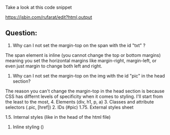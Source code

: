 Take a look at this code snippet

  https://jsbin.com/rufarat/edit?html,output

## Question: 

1. Why can I not set the margin-top on the span with the id "txt" ? 

The span element is inline (you cannot change the top or bottom margins) meaning you set the horizontal margins like margin-right, margin-left, or even just margin to change both left and right.

1. Why can I not set the margin-top on the img with the id "pic" in the head section?

The reason you can't change the margin-top in the head section is because CSS has differnt levels of specificity when it comes to styling.
 I'll start from the least to the most,
 4. Elements (div, h1, p, a)
 3. Classes and attribute selectors (.pic, [href])
 2. IDs (#pic)
 1.75. External styles sheet
 
 <!-- The question being asked? What we are trying to do here! -->
 1.5. Internal styles (like in the head of the html file)

 <!-- This is why the style in the head is being over written! If we take this away we will see the styles take head section for #pic  -->
 1. Inline styling ()  

 